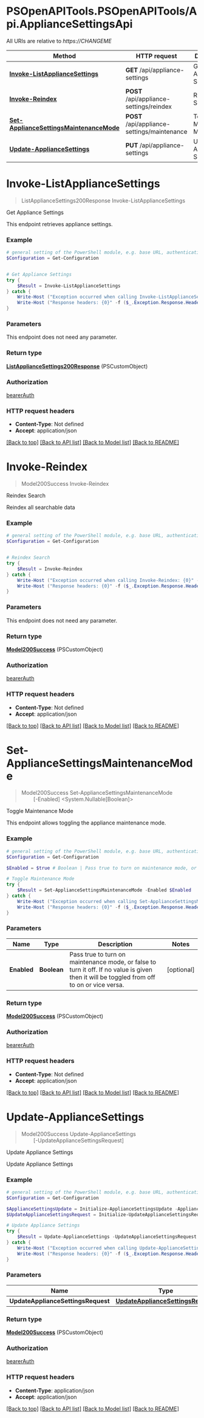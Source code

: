 # PSOpenAPITools.PSOpenAPITools/Api.ApplianceSettingsApi

All URIs are relative to *https://CHANGEME*

Method | HTTP request | Description
------------- | ------------- | -------------
[**Invoke-ListApplianceSettings**](ApplianceSettingsApi.md#Invoke-ListApplianceSettings) | **GET** /api/appliance-settings | Get Appliance Settings
[**Invoke-Reindex**](ApplianceSettingsApi.md#Invoke-Reindex) | **POST** /api/appliance-settings/reindex | Reindex Search
[**Set-ApplianceSettingsMaintenanceMode**](ApplianceSettingsApi.md#Set-ApplianceSettingsMaintenanceMode) | **POST** /api/appliance-settings/maintenance | Toggle Maintenance Mode
[**Update-ApplianceSettings**](ApplianceSettingsApi.md#Update-ApplianceSettings) | **PUT** /api/appliance-settings | Update Appliance Settings


<a id="Invoke-ListApplianceSettings"></a>
# **Invoke-ListApplianceSettings**
> ListApplianceSettings200Response Invoke-ListApplianceSettings<br>

Get Appliance Settings

This endpoint retrieves appliance settings.

### Example
```powershell
# general setting of the PowerShell module, e.g. base URL, authentication, etc
$Configuration = Get-Configuration


# Get Appliance Settings
try {
    $Result = Invoke-ListApplianceSettings
} catch {
    Write-Host ("Exception occurred when calling Invoke-ListApplianceSettings: {0}" -f ($_.ErrorDetails | ConvertFrom-Json))
    Write-Host ("Response headers: {0}" -f ($_.Exception.Response.Headers | ConvertTo-Json))
}
```

### Parameters
This endpoint does not need any parameter.

### Return type

[**ListApplianceSettings200Response**](ListApplianceSettings200Response.md) (PSCustomObject)

### Authorization

[bearerAuth](../README.md#bearerAuth)

### HTTP request headers

 - **Content-Type**: Not defined
 - **Accept**: application/json

[[Back to top]](#) [[Back to API list]](../README.md#documentation-for-api-endpoints) [[Back to Model list]](../README.md#documentation-for-models) [[Back to README]](../README.md)

<a id="Invoke-Reindex"></a>
# **Invoke-Reindex**
> Model200Success Invoke-Reindex<br>

Reindex Search

Reindex all searchable data

### Example
```powershell
# general setting of the PowerShell module, e.g. base URL, authentication, etc
$Configuration = Get-Configuration


# Reindex Search
try {
    $Result = Invoke-Reindex
} catch {
    Write-Host ("Exception occurred when calling Invoke-Reindex: {0}" -f ($_.ErrorDetails | ConvertFrom-Json))
    Write-Host ("Response headers: {0}" -f ($_.Exception.Response.Headers | ConvertTo-Json))
}
```

### Parameters
This endpoint does not need any parameter.

### Return type

[**Model200Success**](Model200Success.md) (PSCustomObject)

### Authorization

[bearerAuth](../README.md#bearerAuth)

### HTTP request headers

 - **Content-Type**: Not defined
 - **Accept**: application/json

[[Back to top]](#) [[Back to API list]](../README.md#documentation-for-api-endpoints) [[Back to Model list]](../README.md#documentation-for-models) [[Back to README]](../README.md)

<a id="Set-ApplianceSettingsMaintenanceMode"></a>
# **Set-ApplianceSettingsMaintenanceMode**
> Model200Success Set-ApplianceSettingsMaintenanceMode<br>
> &nbsp;&nbsp;&nbsp;&nbsp;&nbsp;&nbsp;&nbsp;&nbsp;[-Enabled] <System.Nullable[Boolean]><br>

Toggle Maintenance Mode

This endpoint allows toggling the appliance maintenance mode.

### Example
```powershell
# general setting of the PowerShell module, e.g. base URL, authentication, etc
$Configuration = Get-Configuration

$Enabled = $true # Boolean | Pass true to turn on maintenance mode, or false to turn it off. If no value is given then it will be toggled from off to on or vice versa. (optional)

# Toggle Maintenance Mode
try {
    $Result = Set-ApplianceSettingsMaintenanceMode -Enabled $Enabled
} catch {
    Write-Host ("Exception occurred when calling Set-ApplianceSettingsMaintenanceMode: {0}" -f ($_.ErrorDetails | ConvertFrom-Json))
    Write-Host ("Response headers: {0}" -f ($_.Exception.Response.Headers | ConvertTo-Json))
}
```

### Parameters

Name | Type | Description  | Notes
------------- | ------------- | ------------- | -------------
 **Enabled** | **Boolean**| Pass true to turn on maintenance mode, or false to turn it off. If no value is given then it will be toggled from off to on or vice versa. | [optional] 

### Return type

[**Model200Success**](Model200Success.md) (PSCustomObject)

### Authorization

[bearerAuth](../README.md#bearerAuth)

### HTTP request headers

 - **Content-Type**: Not defined
 - **Accept**: application/json

[[Back to top]](#) [[Back to API list]](../README.md#documentation-for-api-endpoints) [[Back to Model list]](../README.md#documentation-for-models) [[Back to README]](../README.md)

<a id="Update-ApplianceSettings"></a>
# **Update-ApplianceSettings**
> Model200Success Update-ApplianceSettings<br>
> &nbsp;&nbsp;&nbsp;&nbsp;&nbsp;&nbsp;&nbsp;&nbsp;[-UpdateApplianceSettingsRequest] <PSCustomObject><br>

Update Appliance Settings

Update Appliance Settings

### Example
```powershell
# general setting of the PowerShell module, e.g. base URL, authentication, etc
$Configuration = Get-Configuration

$ApplianceSettingsUpdate = Initialize-ApplianceSettingsUpdate -ApplianceUrl "MyApplianceUrl" -InternalApplianceUrl "MyInternalApplianceUrl" -CorsAllowed "MyCorsAllowed" -RegistrationEnabled $false -DefaultRoleId 0 -DefaultUserRoleId 0 -DockerPrivilegedMode $false -PasswordMinLength "MyPasswordMinLength" -PasswordMinUpperCase "MyPasswordMinUpperCase" -PasswordMinNumbers "MyPasswordMinNumbers" -PasswordMinSymbols "MyPasswordMinSymbols" -UserBrowserSessionTimeout "MyUserBrowserSessionTimeout" -UserBrowserSessionWarning "MyUserBrowserSessionWarning" -ExpirePwdDays 0 -DisableAfterAttempts 0 -DisableAfterDaysInactive 0 -WarnUserDaysBefore 0 -SmtpMailFrom "MySmtpMailFrom" -SmtpServer "MySmtpServer" -SmtpPort 0 -SmtpSSL $false -SmtpTLS $false -SmtpUser "MySmtpUser" -SmtpPassword "MySmtpPassword" -ProxyHost "MyProxyHost" -ProxyPort "MyProxyPort" -ProxyUser "MyProxyUser" -ProxyPassword "MyProxyPassword" -ProxyDomain "MyProxyDomain" -ProxyWorkstation "MyProxyWorkstation" -CurrencyProvider "MyCurrencyProvider" -CurrencyKey "MyCurrencyKey" -EnableAllZoneTypes $false -EnableZoneTypes 0 -DisableZoneTypes 0 -DisableAllZoneTypes $false
$UpdateApplianceSettingsRequest = Initialize-UpdateApplianceSettingsRequest -ApplianceSettings $ApplianceSettingsUpdate # UpdateApplianceSettingsRequest |  (optional)

# Update Appliance Settings
try {
    $Result = Update-ApplianceSettings -UpdateApplianceSettingsRequest $UpdateApplianceSettingsRequest
} catch {
    Write-Host ("Exception occurred when calling Update-ApplianceSettings: {0}" -f ($_.ErrorDetails | ConvertFrom-Json))
    Write-Host ("Response headers: {0}" -f ($_.Exception.Response.Headers | ConvertTo-Json))
}
```

### Parameters

Name | Type | Description  | Notes
------------- | ------------- | ------------- | -------------
 **UpdateApplianceSettingsRequest** | [**UpdateApplianceSettingsRequest**](UpdateApplianceSettingsRequest.md)|  | [optional] 

### Return type

[**Model200Success**](Model200Success.md) (PSCustomObject)

### Authorization

[bearerAuth](../README.md#bearerAuth)

### HTTP request headers

 - **Content-Type**: application/json
 - **Accept**: application/json

[[Back to top]](#) [[Back to API list]](../README.md#documentation-for-api-endpoints) [[Back to Model list]](../README.md#documentation-for-models) [[Back to README]](../README.md)

